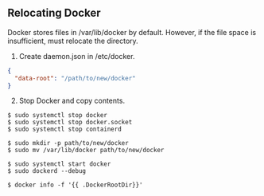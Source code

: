## Relocating Docker

Docker stores files in /var/lib/docker by default. However, if the file space is insufficient, must relocate the directory.

1. Create daemon.json in /etc/docker.

```json
{
  "data-root": "/path/to/new/docker"
}
```

2. Stop Docker and copy contents.

```console
$ sudo systemctl stop docker
$ sudo systemctl stop docker.socket
$ sudo systemctl stop containerd

$ sudo mkdir -p path/to/new/docker
$ sudo mv /var/lib/docker path/to/new/docker

$ sudo systemctl start docker
$ sudo dockerd --debug

$ docker info -f '{{ .DockerRootDir}}'
```
